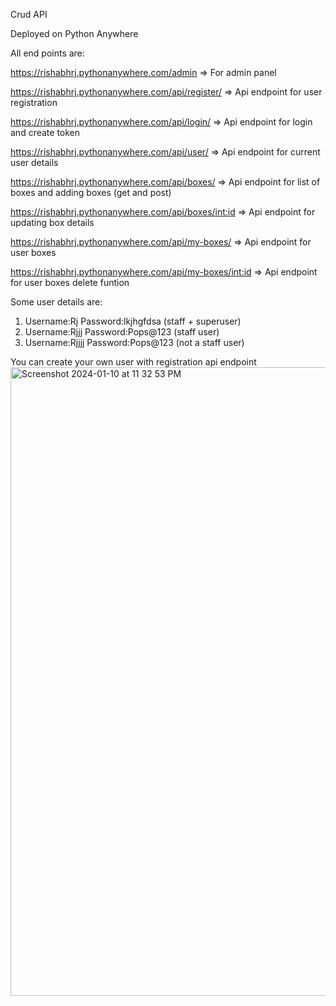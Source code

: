 Crud API 

Deployed on Python Anywhere

All end points are:

https://rishabhrj.pythonanywhere.com/admin => For admin panel 

https://rishabhrj.pythonanywhere.com/api/register/ => Api endpoint for user registration

https://rishabhrj.pythonanywhere.com/api/login/ => Api endpoint for login and create token

https://rishabhrj.pythonanywhere.com/api/user/ => Api endpoint for current user details

https://rishabhrj.pythonanywhere.com/api/boxes/ => Api endpoint for list of boxes and adding boxes (get and post)

https://rishabhrj.pythonanywhere.com/api/boxes/<int:id> => Api endpoint for updating box details

https://rishabhrj.pythonanywhere.com/api/my-boxes/ => Api endpoint for user boxes

https://rishabhrj.pythonanywhere.com/api/my-boxes/<int:id> => Api endpoint for user boxes delete funtion

Some user details are:

1. Username:Rj Password:lkjhgfdsa (staff + superuser)
2. Username:Rjjj Password:Pops@123 (staff user)
3. Username:Rjjjj Password:Pops@123 (not a staff user)

You can create your own user with registration api endpoint
<img width="1006" alt="Screenshot 2024-01-10 at 11 32 53 PM" src="https://github.com/Rishabh-code-do/crud_api/assets/85050354/f1e7facf-9762-4408-a1ae-4b8dda0392a9">

